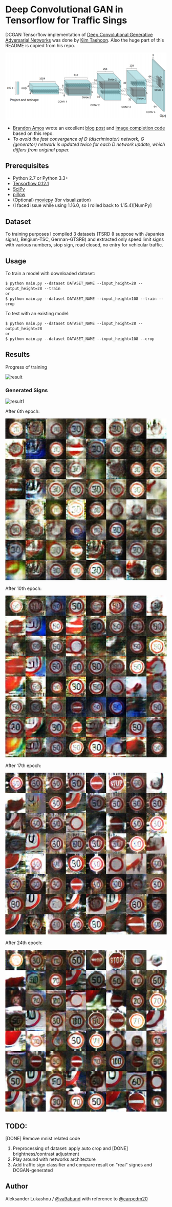 # Deep Convolutional GAN in Tensorflow for Traffic Sings

DCGAN Tensorflow implementation of [Deep Convolutional Generative Adversarial Networks](http://arxiv.org/abs/1511.06434) was done by [Kim Taehoon](https://github.com/carpedm20). Also the huge part of this README is copied from his repo.

![alt tag](DCGAN.png)

* [Brandon Amos](http://bamos.github.io/) wrote an excellent [blog post](http://bamos.github.io/2016/08/09/deep-completion/) and [image completion code](https://github.com/bamos/dcgan-completion.tensorflow) based on this repo.
* *To avoid the fast convergence of D (discriminator) network, G (generator) network is updated twice for each D network update, which differs from original paper.*


## Prerequisites

- Python 2.7 or Python 3.3+
- [Tensorflow 0.12.1](https://github.com/tensorflow/tensorflow/tree/r0.12)
- [SciPy](http://www.scipy.org/install.html)
- [pillow](https://github.com/python-pillow/Pillow)
- (Optional) [moviepy](https://github.com/Zulko/moviepy) (for visualization)
- (I faced issue while using 1.16.0, so I rolled back to 1.15.4)[NumPy] 

## Dataset

To training purposes I compiled 3 datasets (TSRD (I suppose with Japanies signs), Belgium-TSC, German-GTSRB) and extracted only speed limit signs with various numbers, stop sign, road closed, no entry for vehicular traffic.


## Usage

To train a model with downloaded dataset:

    $ python main.py --dataset DATASET_NAME --input_height=28 --output_height=28 --train
    or
    $ python main.py --dataset DATASET_NAME --input_height=108 --train --crop

To test with an existing model:

    $ python main.py --dataset DATASET_NAME --input_height=28 --output_height=28
    or
    $ python main.py --dataset DATASET_NAME --input_height=108 --crop  

## Results

Progress of training

![result](assets/train.gif)


### Generated Signs

![result1](assets/test.gif)

After 6th epoch:

![result6](assets/train_06_0107.jpg)

After 10th epoch:

![result10](assets/train_10_0079.jpg)

After 17th epoch:

![result17](assets/train_17_0105.jpg)

After 24th epoch:

![result24](assets/train_24_0131.jpg)

## TODO:

[DONE] Remove mnist related code
1) Preprocessing of dataset: apply auto crop and [DONE] brightness/contrast adjustment
2) Play around with networks architecture
3) Add traffic sign classifier and compare result on "real" signes and DCGAN-generated

## Author

Aleksander Lukashou / [@va9abund](https://github.com/va9abund/)
with reference to [@carpedm20](http://carpedm20.github.io/)
